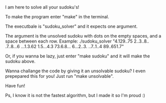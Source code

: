 I am here to solve all your sudoku's!

To make the program enter "make" in the terminal.

The executbale is "sudoku_solver" and it expects one argument.

The argument is the unsolved sudoku with dots on the empty spaces, 
and a space between each row.
Example:
	./sudoku_solver "4.129..75 2..3..8.. .7..8...6 ...1.3.62 1.5...4.3 73.6.8... 6...2..3. ..7..1..4 89..651.7"

Or, if you wanna be lazy, just enter "make sudoku" and it will make the sudoku above.

Wanna challange the code by giving it an unsolvable sudoku?
I even prepepared this for you! Just run "make unsolvable".

Have fun!

Ps, I know it is not the fastest algorithm, but I made it so I'm proud :)

